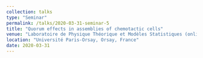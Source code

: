 ```yaml
---
collection: talks
type: "Seminar"
permalink: /talks/2020-03-31-seminar-5
title: "Quorum effects in assemblies of chemotactic cells"
venue: "Laboratoire de Physique Théorique et Modèles Statistiques (online seminar)"
location: "Université Paris-Orsay, Orsay, France"
date: 2020-03-31
---
```

